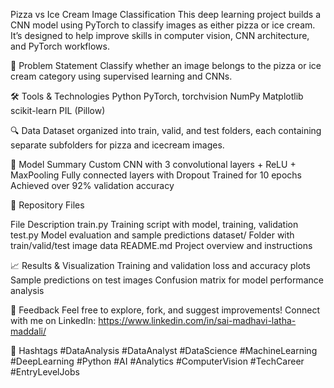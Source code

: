 Pizza vs Ice Cream Image Classification
This deep learning project builds a CNN model using PyTorch to classify images as either pizza or ice cream. It’s designed to help improve skills in computer vision, CNN architecture, and PyTorch workflows.

📌 Problem Statement
Classify whether an image belongs to the pizza or ice cream category using supervised learning and CNNs.

🛠️ Tools & Technologies
Python
PyTorch, torchvision
NumPy
Matplotlib
scikit-learn
PIL (Pillow)

🔍 Data
Dataset organized into train, valid, and test folders, each containing separate subfolders for pizza and icecream images.

🧠 Model Summary
Custom CNN with 3 convolutional layers + ReLU + MaxPooling
Fully connected layers with Dropout
Trained for 10 epochs
Achieved over 92% validation accuracy

📂 Repository Files

File	Description
train.py	Training script with model, training, validation
test.py	Model evaluation and sample predictions
dataset/	Folder with train/valid/test image data
README.md	Project overview and instructions

📈 Results & Visualization
Training and validation loss and accuracy plots
Sample predictions on test images
Confusion matrix for model performance analysis

💬 Feedback
Feel free to explore, fork, and suggest improvements!
Connect with me on LinkedIn: https://www.linkedin.com/in/sai-madhavi-latha-maddali/

🔖 Hashtags
#DataAnalysis #DataAnalyst #DataScience #MachineLearning #DeepLearning #Python #AI #Analytics #ComputerVision #TechCareer #EntryLevelJobs

